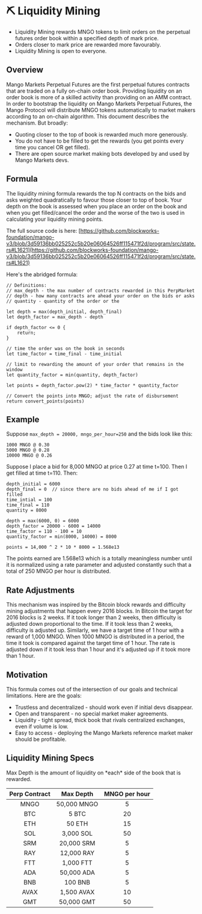 # ⛏ Liquidity Mining

* Liquidity Mining rewards MNGO tokens to limit orders on the perpetual futures order book within a specified depth of mark price.
* Orders closer to mark price are rewarded more favourably.
* Liquidity Mining is open to everyone.

## Overview

Mango Markets Perpetual Futures are the first perpetual futures contracts that are traded on a fully on-chain order book. Providing liquidity on an order book is more of a skilled activity than providing on an AMM contract. In order to bootstrap the liquidity on Mango Markets Perpetual Futures, the Mango Protocol will distribute MNGO tokens automatically to market makers according to an on-chain algorithm. This document describes the mechanism. But broadly:

* Quoting closer to the top of book is rewarded much more generously.
* You do not have to be filled to get the rewards (you get points every time you cancel OR get filled).
* There are open source market making bots developed by and used by Mango Markets devs.

## Formula

The liquidity mining formula rewards the top N contracts on the bids and asks weighted quadratically to favour those closer to top of book. Your depth on the book is assessed when you place an order on the book and when you get filled/cancel the order and the worse of the two is used in calculating your liquidity mining points.

The full source code is here: [https://github.com/blockworks-foundation/mango-v3/blob/3d59136bb025252c5b20e06064526ff115471f2d/program/src/state.rs#L1621](https://github.com/blockworks-foundation/mango-v3/blob/3d59136bb025252c5b20e06064526ff115471f2d/program/src/state.rs#L1621)

Here's the abridged formula:

```
// Definitions:
// max_depth - the max number of contracts rewarded in this PerpMarket
// depth - how many contracts are ahead your order on the bids or asks
// quantity - quantity of the order or the 

let depth = max(depth_initial, depth_final)
let depth_factor = max_depth - depth

if depth_factor <= 0 {
    return;
}

// time the order was on the book in seconds
let time_factor = time_final - time_initial

// limit to rewarding the amount of your order that remains in the window
let quantity_factor = min(quantity, depth_factor)

let points = depth_factor.pow(2) * time_factor * quantity_factor

// Convert the points into MNGO; adjust the rate of disbursement
return convert_points(points)
```

## Example

Suppose `max_depth = 20000, mngo_per_hour=250` and the bids look like this:

```
1000 MNGO @ 0.30
5000 MNGO @ 0.28
10000 MNGO @ 0.26
```

Suppose I place a bid for 8,000 MNGO at price 0.27 at time t=100. Then I get filled at time t=110. Then:

```
depth_initial = 6000
depth_final = 0  // since there are no bids ahead of me if I got filled
time_intial = 100
time_final = 110
quantity = 8000

depth = max(6000, 0) = 6000
depth_factor = 20000 - 6000 = 14000
time_factor = 110 - 100 = 10
quantity_factor = min(8000, 14000) = 8000

points = 14,000 ^ 2 * 10 * 8000 = 1.568e13
```

The points earned are 1.568e13 which is a totally meaningless number until it is normalized using a rate parameter and adjusted constantly such that a total of 250 MNGO per hour is distributed.

## Rate Adjustments

This mechanism was inspired by the Bitcoin block rewards and difficulty mining adjustments that happen every 2016 blocks. In Bitcoin the target for 2016 blocks is 2 weeks. If it took longer than 2 weeks, then difficulty is adjusted down proportional to the time. If it took less than 2 weeks, difficulty is adjusted up. Similarly, we have a target time of 1 hour with a reward of 1,000 MNGO. When 1000 MNGO is distributed in a period, the time it took is compared against the target time of 1 hour. The rate is adjusted down if it took less than 1 hour and it's adjusted up if it took more than 1 hour.

## Motivation

This formula comes out of the intersection of our goals and technical limitations. Here are the goals:

* Trustless and decentralized - should work even if initial devs disappear.
* Open and transparent - no special market maker agreements.
* Liquidity - tight spread, thick book that rivals centralized exchanges, even if volume is low.
* Easy to access - deploying the Mango Markets reference market maker should be profitable.

## Liquidity Mining Specs

Max Depth is the amount of liquidity on \*each\* side of the book that is rewarded.

| Perp Contract |  Max Depth  | MNGO per hour |
| :-----------: | :---------: | :-----------: |
|      MNGO     | 50,000 MNGO |       5       |
|      BTC      |    5 BTC    |       20      |
|      ETH      |    50 ETH   |       15      |
|      SOL      |  3,000 SOL  |       50      |
|      SRM      |  20,000 SRM |       5       |
|      RAY      |  12,000 RAY |       5       |
|      FTT      |  1,000 FTT  |       5       |
|      ADA      |  50,000 ADA |       5       |
|      BNB      |   100 BNB   |       5       |
|      AVAX     |  1,500 AVAX |       10      |
|      GMT      |  50,000 GMT |       50      |
